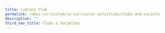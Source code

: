 ```yaml
---
title: Library Club
permalink: /nbss-curriculum/co-curricular-activities/clubs-and-societies/library-club
description: ""
third_nav_title: Clubs & Societies
---
```

